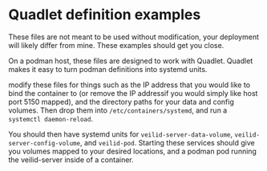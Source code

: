 # Quadlet definition examples
These files are not meant to be used without modification, your deployment will likely differ from mine.  These examples should get you close. 

On a podman host, these files are designed to work with Quadlet. Quadlet makes it easy to turn podman definitions into systemd units. 

modify these files for things such as the IP address that you would like to bind the container to (or remove the IP addressif you would simply like host port 5150 mapped), and the directory paths for your data and config volumes.  Then drop them into `/etc/containers/systemd`, and run a `systemctl daemon-reload`.  

You should then have systemd units for `veilid-server-data-volume`, `veilid-server-config-volume`, and `veilid-pod`.  Starting these services should give you volumes mapped to your desired locations, and a podman pod running the veilid-server inside of a container. 
